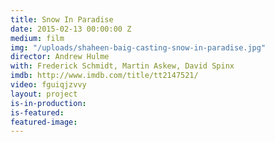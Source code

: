 ```yaml
---
title: Snow In Paradise
date: 2015-02-13 00:00:00 Z
medium: film
img: "/uploads/shaheen-baig-casting-snow-in-paradise.jpg"
director: Andrew Hulme
with: Frederick Schmidt, Martin Askew, David Spinx
imdb: http://www.imdb.com/title/tt2147521/
video: fguiqjzvvy
layout: project
is-in-production:
is-featured:
featured-image: 
---
```


